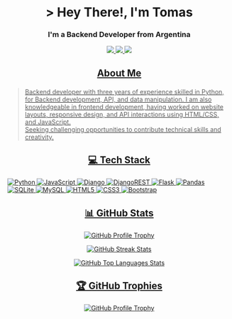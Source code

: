# <h1 align="center">> Hey There!, I'm Tomas</h1>
### <p align="center">I'm a Backend Developer from Argentina</p>

<p align="center">
  <a href="https://tomasgarrido.onrender.com/" target="_blank">
    <img src="https://camo.githubusercontent.com/11efcae87c81cde0829db7f001cc273df78a1ec44e56b4ed269996c9fd5507da/68747470733a2f2f696d672e736869656c64732e696f2f62616467652f576562736974652d4443313433433f7374796c653d666f722d7468652d6261646765266c6f676f3d6d656469756d266c6f676f436f6c6f723d7768697465">
    <a href="https://www.linkedin.com/in/tomas-garrido/" target="_blank">
    <img src="https://camo.githubusercontent.com/940cec181d9617509ad8a6cfac607b4ddf5fcc02dd3bf17590d1888f2bb070c7/68747470733a2f2f696d672e736869656c64732e696f2f62616467652f6c696e6b6564696e2d2532333145373742352e7376673f267374796c653d666f722d7468652d6261646765266c6f676f3d6c696e6b6564696e266c6f676f436f6c6f723d7768697465">
      <a href="https://github.com/Garridot" target="_blank">
    <img src="https://camo.githubusercontent.com/2cbe5bd2692ed16ec7d0079d13f4c524967f28d3e95d333ccf0e4f69a1b680db/68747470733a2f2f696d672e736869656c64732e696f2f62616467652f6769746875622d2532333234323932652e7376673f267374796c653d666f722d7468652d6261646765266c6f676f3d676974687562266c6f676f436f6c6f723d7768697465">
</p>

## <p align="center">About Me</p> 
> Backend developer with three years of experience skilled in Python, for Backend development, API, and data manipulation. I am also knowledgeable in frontend development, having worked on website layouts, responsive design, and API interactions using HTML/CSS, and JavaScript.<br>
Seeking challenging opportunities to contribute technical skills and creativity. 


## <p align="center">💻 Tech Stack</p> 
![Python](https://img.shields.io/badge/python-3670A0?style=for-the-badge&logo=python&logoColor=ffdd54)
![JavaScript](https://img.shields.io/badge/javascript-%23323330.svg?style=for-the-badge&logo=javascript&logoColor=%23F7DF1E)
![Django](https://img.shields.io/badge/django-%23092E20.svg?style=for-the-badge&logo=django&logoColor=white) ![DjangoREST](https://img.shields.io/badge/DJANGO-REST-ff1709?style=for-the-badge&logo=django&logoColor=white&color=ff1709&labelColor=gray) ![Flask](https://img.shields.io/badge/flask-%23000.svg?style=for-the-badge&logo=flask&logoColor=white) 
![Pandas](https://img.shields.io/badge/pandas-%23150458.svg?style=for-the-badge&logo=pandas&logoColor=white)
![SQLite](https://img.shields.io/badge/sqlite-%2307405e.svg?style=for-the-badge&logo=sqlite&logoColor=white) ![MySQL](https://img.shields.io/badge/mysql-%2300f.svg?style=for-the-badge&logo=mysql&logoColor=white)
![HTML5](https://img.shields.io/badge/html5-%23E34F26.svg?style=for-the-badge&logo=html5&logoColor=white) ![CSS3](https://img.shields.io/badge/css3-%231572B6.svg?style=for-the-badge&logo=css3&logoColor=white) ![Bootstrap](https://img.shields.io/badge/bootstrap-%23563D7C.svg?style=for-the-badge&logo=bootstrap&logoColor=white)

## <p align="center">📊 GitHub Stats</p> 
<p align="center">
  <img src="https://github-readme-stats.vercel.app/api?username=Garridot&theme=city_light&hide_border=false&include_all_commits=true&count_private=true" alt="GitHub Profile Trophy">
</p>
<p align="center">
  <img src="https://github-readme-streak-stats.herokuapp.com/?user=Garridot&theme=city_light&hide_border=false" alt="GitHub Streak Stats">
</p>
<p align="center">
  <img src="https://github-readme-stats.vercel.app/api/top-langs/?username=Garridot&theme=city_light&hide_border=false&include_all_commits=true&count_private=true&layout=compact" alt="GitHub Top Languages Stats">
</p>

## <p align="center">🏆 GitHub Trophies</p> 
<p align="center">
  <img src="https://github-profile-trophy.vercel.app/?username=Garridot&theme=onedark&no-frame=false&no-bg=true&margin-w=4" alt="GitHub Profile Trophy">
</p>
